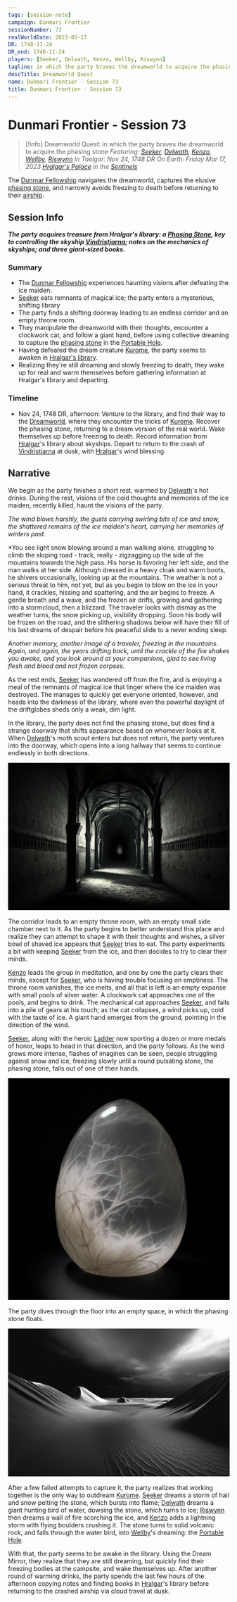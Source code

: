```yaml
---
tags: [session-note]
campaign: Dunmari Frontier
sessionNumber: 73
realWorldDate: 2023-03-17
DR: 1748-11-24
DR_end: 1748-11-24
players: [Seeker, Delwath, Kenzo, Wellby, Riswynn]
tagline: in which the party braves the dreamworld to acquire the phasing stone
descTitle: Dreamworld Quest
name: Dunmari Frontier - Session 73
title: Dunmari Frontier - Session 73
---
```

# Dunmari Frontier - Session 73

>[!info] Dreamworld Quest: in which the party braves the dreamworld to acquire the phasing stone
> *Featuring: [Seeker](<../../../people/pcs/dunmar-fellowship/seeker.md>), [Delwath](<../../../people/pcs/dunmar-fellowship/delwath.md>), [Kenzo](<../../../people/pcs/dunmar-fellowship/kenzo.md>), [Wellby](<../../../people/pcs/dunmar-fellowship/wellby.md>), [Riswynn](<../../../people/pcs/dunmar-fellowship/riswynn.md>)*
> *In Taelgar: Nov 24, 1748 DR*
> *On Earth: Friday Mar 17, 2023*
> *[Hralgar's Palace](<../../../gazetteer/sentinel-range/hralgar-s-palace.md>) in the [Sentinels](<../../../gazetteer/sentinel-range/sentinel-range.md>)*

The [Dunmar Fellowship](<../../../people/pcs/dunmar-fellowship/dunmar-fellowship.md>) navigates the dreamworld, captures the elusive [phasing stone](<../../../things/magic-items/phasing-stones.md>), and narrowly avoids freezing to death before returning to their [airship](<../../../things/ships/vindristjarna.md>).

## Session Info

***The party acquires treasure from Hralgar's library: a [Phasing Stone](<../../../things/magic-items/phasing-stones.md>), key to controlling the skyship [Vindristjarna](<../../../things/ships/vindristjarna.md>); notes on the mechanics of skyships; and three giant-sized books.***
### Summary
- The [Dunmar Fellowship](<../../../people/pcs/dunmar-fellowship/dunmar-fellowship.md>) experiences haunting visions after defeating the ice maiden.
- [Seeker](<../../../people/pcs/dunmar-fellowship/seeker.md>) eats remnants of magical ice; the party enters a mysterious, shifting library
- The party finds a shifting doorway leading to an endless corridor and an empty throne room.
- They manipulate the dreamworld with their thoughts, encounter a clockwork cat, and follow a giant hand, before using collective dreaming to capture the [phasing stone](<../../../things/magic-items/phasing-stones.md>) in the [Portable Hole](<../treasure/portable-hole.md>).
- Having defeated the dream creature [Kurome](<../../../people/other-nonhumans/kurome.md>), the party seems to awaken in [Hralgar's library](<../../../gazetteer/sentinel-range/hralgar-s-palace.md>).
- Realizing they're still dreaming and slowly freezing to death, they wake up for real and warm themselves before gathering information at Hralgar's library and departing.

### Timeline
- Nov 24, 1748 DR, afternoon: Venture to the library, and find their way to the [Dreamworld](<../../../cosmology/multiverse/echo-realms/dreamworld.md>), where they encounter the tricks of [Kurome](<../../../people/other-nonhumans/kurome.md>). Recover the phasing stone, returning to a dream version of the real world. Wake themselves up before freezing to death. Record information from [Hralgar](<../../../people/giants/hralgar.md>)'s library about skyships. Depart to return to the crash of [Vindristjarna](<../../../things/ships/vindristjarna.md>) at dusk, with [Hralgar](<../../../people/giants/hralgar.md>)'s wind blessing.

## Narrative
We begin as the party finishes a short rest, warmed by [Delwath](<../../../people/pcs/dunmar-fellowship/delwath.md>)'s hot drinks. During the rest, visions of the cold thoughts and memories of the ice maiden, recently killed, haunt the visions of the party.

*The wind blows harshly, the gusts carrying swirling bits of ice and snow, the shattered remains of the ice maiden's heart, carrying her memories of winters past.*

*You see light snow blowing around a man walking alone, struggling to climb the sloping road - track, really - zigzagging up the side of the mountains towards the high pass. His horse is favoring her left side, and the man walks at her side. Although dressed in a heavy cloak and warm boots, he shivers occasionally, looking up at the mountains. The weather is not a serious threat to him, not yet, but as you begin to blow on the ice in your hand, it crackles, hissing and spattering, and the air begins to freeze. A gentle breath and a wave, and the frozen air drifts, growing and gathering into a stormcloud, then a blizzard. The traveler looks with dismay as the weather turns, the snow picking up, visibility dropping. Soon his body will be frozen on the road, and the slithering shadows below will have their fill of his last dreams of despair before his peaceful slide to a never ending sleep. 

*Another memory, another image of a traveler, freezing in the mountains. Again, and again, the years drifting back, until the crackle of the fire shakes you awake, and you look around at your companions, glad to see living flesh and blood and not frozen corpses.*

As the rest ends, [Seeker](<../../../people/pcs/dunmar-fellowship/seeker.md>) has wandered off from the fire, and is enjoying a meal of the remnants of magical ice that linger where the ice maiden was destroyed. The manages to quickly get everyone oriented, however, and heads into the darkness of the library, where even the powerful daylight of the driftglobes sheds only a weak, dim light. 

In the library, the party does not find the phasing stone, but does find a strange doorway that shifts appearance based on whomever looks at it. When [Delwath](<../../../people/pcs/dunmar-fellowship/delwath.md>)'s moth scout enters but does not return, the party ventures into the doorway, which opens into a long hallway that seems to continue endlessly in both directions. 

![Nightmare Maze Corridor](../../../assets/nightmare-maze-corridor.png)

The corridor leads to an empty throne room, with an empty small side chamber next to it. As the party begins to better understand this place and realize they can attempt to shape it with their thoughts and wishes, a silver bowl of shaved ice appears that [Seeker](<../../../people/pcs/dunmar-fellowship/seeker.md>) tries to eat. The party experiments a bit with keeping [Seeker](<../../../people/pcs/dunmar-fellowship/seeker.md>) from the ice, and then decides to try to clear their minds.

[Kenzo](<../../../people/pcs/dunmar-fellowship/kenzo.md>) leads the group in meditation, and one by one the party clears their minds, except for [Seeker](<../../../people/pcs/dunmar-fellowship/seeker.md>), who is having trouble focusing on emptiness. The throne room vanishes, the ice melts, and all that is left is an empty expanse with small pools of silver water. A clockwork cat approaches one of the pools, and begins to drink. The mechanical cat approaches [Seeker](<../../../people/pcs/dunmar-fellowship/seeker.md>), and falls into a pile of gears at his touch; as the cat collapses, a wind picks up, cold with the taste of ice. A giant hand emerges from the ground, pointing in the direction of the wind.

[Seeker](<../../../people/pcs/dunmar-fellowship/seeker.md>), along with the heroic [Ladder](<../../../people/pcs/dunmar-fellowship/companions/ladder.md>) now sporting a dozen or more medals of honor, leaps to head in that direction, and the party follows. As the wind grows more intense, flashes of imagines can be seen, people struggling against snow and ice, freezing slowly until a round pulsating stone, the phasing stone, falls out of one of their hands. 

![Phasing Stone](../../../assets/phasing-stone.png)

The party dives through the floor into an empty space, in which the phasing stone floats. 

![Nightmare Empty](../../../assets/nightmare-empty.png)

After a few failed attempts to capture it, the party realizes that working together is the only way to outdream [Kurome](<../../../people/other-nonhumans/kurome.md>). [Seeker](<../../../people/pcs/dunmar-fellowship/seeker.md>) dreams a storm of hail and snow pelting the stone, which bursts into flame; [Delwath](<../../../people/pcs/dunmar-fellowship/delwath.md>) dreams a giant hunting bird of water, dowsing the stone, which turns to ice; [Riswynn](<../../../people/pcs/dunmar-fellowship/riswynn.md>) then dreams a wall of fire scorching the ice, and [Kenzo](<../../../people/pcs/dunmar-fellowship/kenzo.md>) adds a lightning storm with flying boulders crushing it. The stone turns to solid volcanic rock, and falls through the water bird, into [Wellby](<../../../people/pcs/dunmar-fellowship/wellby.md>)'s dreaming: the [Portable Hole](<../treasure/portable-hole.md>). 

With that, the party seems to be awake in the library. Using the Dream Mirror, they realize that they are still dreaming, but quickly find their freezing bodies at the campsite, and wake themselves up. After another round of warming drinks, the party spends the last few hours of the afternoon copying notes and finding books in [Hralgar](<../../../people/giants/hralgar.md>)'s library before returning to the crashed airship via cloud travel at dusk.
